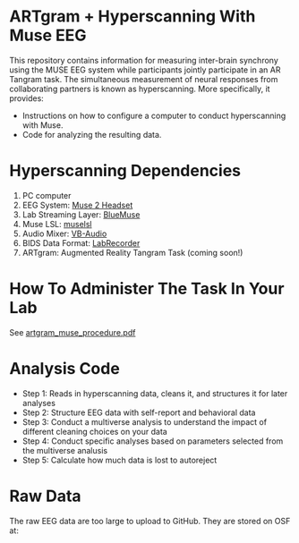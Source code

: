 # ARTgram + Hyperscanning With Muse EEG
This repository contains information for measuring inter-brain synchrony using the MUSE EEG system while participants jointly participate in an AR Tangram task. The simultaneous measurement of neural responses from collaborating partners is known as hyperscanning. More specifically, it provides:
* Instructions on how to configure a computer to conduct hyperscanning with Muse.
* Code for analyzing the resulting data.

# Hyperscanning Dependencies
1. PC computer
2. EEG System: [Muse 2 Headset](https://choosemuse.com/muse-2/)
3. Lab Streaming Layer: [BlueMuse](https://github.com/kowalej/BlueMuse)
4. Muse LSL: [muselsl](https://github.com/alexandrebarachant/muse-lsl/)
5. Audio Mixer: [VB-Audio](https://vb-audio.com/Voicemeeter/banana.htm)
6. BIDS Data Format: [LabRecorder](https://github.com/labstreaminglayer/App-LabRecorder)
7. ARTgram: Augmented Reality Tangram Task (coming soon!)

# How To Administer The Task In Your Lab

See [artgram_muse_procedure.pdf](https://github.com/cogcommscience-lab/muse_artgram/blob/main/artgram_muse_procedure.pdf)

# Analysis Code
* Step 1: Reads in hyperscanning data, cleans it, and structures it for later analyses
* Step 2: Structure EEG data with self-report and behavioral data
* Step 3: Conduct a multiverse analysis to understand the impact of different cleaning choices on your data
* Step 4: Conduct specific analyses based on parameters selected from the multiverse analusis
* Step 5: Calculate how much data is lost to autoreject

# Raw Data
The raw EEG data are too large to upload to GitHub. They are stored on OSF at:

